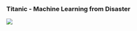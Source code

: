 ### Titanic - Machine Learning from Disaster
![](https://storage.googleapis.com/kaggle-competitions/kaggle/3136/logos/header.png)
